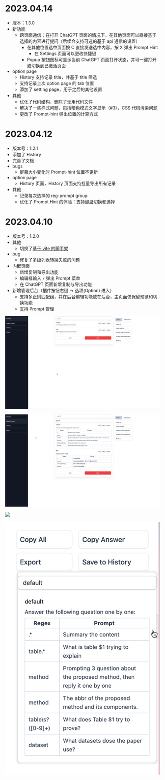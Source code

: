 # 2023.04.14

- 版本：1.3.0
- 新功能
  - 跨页面通信：在打开 ChatGPT 页面的情况下，在其他页面可以直接基于选择的内容进行提问（后续会支持可选的基于 api 通信的设置）
    - 在其他位置选中页面按 C 直接发送选中内容，按 X 弹出 Prompt Hint
      - 在 Settings 页面可以更改快捷键
    - Popup 按钮图标可显示当前 ChatGPT 页面打开状态，并可一键打开或切换到已激活页面
- option page
  - History 支持记录 title，并基于 title 筛选
  - 支持记录上次 option page 的 tab 位置
  - 添加了 setting page，用于之后的其他设置
- 其他
  - 优化了代码结构，删除了无用代码文件
  - 解决了一些样式问题，包括暗色模式文字显示（#3），CSS 代码污染问题
  - 更改了 Prompt-hint 弹出位置的计算方式

# 2023.04.12

- 版本号：1.2.1
- 添加了 History
- 完善了文档
- bugs
  - 屏幕大小变化时 Prompt-hint 位置不更新
- option page
  - History 页面，History 页面支持批量导出所有记录
- 其他
  - 记录每次选择的 reg-prompt group
  - 优化了 Prompt Hint 的体验：支持键盘切换和选择

# 2023.04.10

- 版本号：1.2.0
- 其他
  - 切换了[基于 vite 的脚手架](https://github.com/Jonghakseo/chrome-extension-boilerplate-react-vite)
- bug
  - 修复了多级列表转换失败的问题
- 内嵌页面
  - 新增复制和导出功能
  - 编辑框输入 `/` 弹出 Prompt 菜单
  - 在 ChatGPT 页面新增复制与导出功能
- 新增管理后台（插件按钮右键 -> 选项(Option) 进入）
  - 支持多正则匹配组，并在后台编辑功能放在后台，主页面仅保留预览和切换功能
  - 支持 Prompt 管理

![](./images/options-preview-1.png)

![](./images/options-preview-2.png)

![](./images/type-ptompt.png)

![](./images/sidebar-preview.png)
